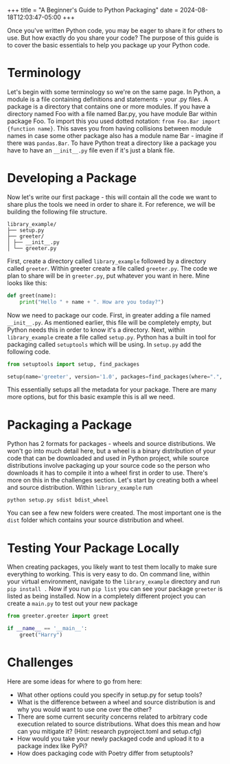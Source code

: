 +++
title = "A Beginner's Guide to Python Packaging"
date = 2024-08-18T12:03:47-05:00
+++

Once you've written Python code, you may be eager to share it for others to use. But how exactly do you share your code? The purpose of this guide is to cover the basic essentials to help you package up your Python code.

# Terminology

Let's begin with some terminology so we're on the same page. In Python, a module is a file containing definitions and statements - your .py files. A package is a directory that contains one or more modules. If you have a directory named Foo with a file named Bar.py, you have module Bar within package Foo. To import this you used dotted notation: `from Foo.Bar import {function name}`. This saves you from having collisions between module names in case some other package also has a module name Bar - imagine if there was `pandas.Bar`. To have Python treat a directory like a package you have to have an `__init__.py` file even if it's just a blank file.

# Developing a Package

Now let's write our first package - this will contain all the code we want to share plus the tools we need in order to share it. For reference, we will be building the following file structure.

```
library_example/
├── setup.py
├── greeter/
│ ├── __init__.py
│ └── greeter.py
```

First, create a directory called `library_example` followed by a directory called `greeter`. Within greeter create a file called `greeter.py`. The code we plan to share will be in `greeter.py`, put whatever you want in here. Mine looks like this:

```Python
def greet(name):
    print("Hello " + name + ". How are you today?")
```

Now we need to package our code. First, in greater adding a file named `__init__.py`. As mentioned earlier, this file will be completely empty, but Python needs this in order to know it's a directory. Next, within `library_example` create a file called `setup.py`. Python has a built in tool for packaging called `setuptools` which will be using. In `setup.py` add the following code.

```Python
from setuptools import setup, find_packages

setup(name='greeter', version='1.0', packages=find_packages(where=".", include=["greeter*"]))
```

This essentially setups all the metadata for your package. There are many more options, but for this basic example this is all we need.

# Packaging a Package

Python has 2 formats for packages - wheels and source distributions. We won't go into much detail here, but a wheel is a binary distribution of your code that can be downloaded and used in Python project, while source distributions involve packaging up your source code so the person who downloads it has to compile it into a wheel first in order to use. There's more on this in the challenges section.
Let's start by creating both a wheel and source distribution. Within `library_example` run

```
python setup.py sdist bdist_wheel
```

You can see a few new folders were created. The most important one is the `dist` folder which contains your source distribution and wheel.

# Testing Your Package Locally

When creating packages, you likely want to test them locally to make sure everything to working. This is very easy to do. On command line, within your virtual environment, navigate to the `library_example` directory and run `pip install .` Now if you run `pip list` you can see your package `greeter` is listed as being installed. Now in a completely different project you can create a `main.py` to test out your new package

```Python
from greeter.greeter import greet

if __name__ == '__main__':
    greet("Harry")
```

# Challenges

Here are some ideas for where to go from here:

- What other options could you specify in setup.py for setup tools?
- What is the difference between a wheel and source distribution is and why you would want to use one over the other?
- There are some current security concerns related to arbitrary code execution related to source distributions. What does this mean and how can you mitigate it? (Hint: research pyproject.toml and setup.cfg)
- How would you take your newly packaged code and upload it to a package index like PyPi?
- How does packaging code with Poetry differ from setuptools?
